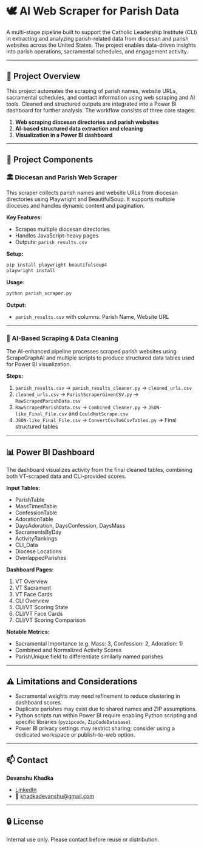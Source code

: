 # 🕊️ AI Web Scraper for Parish Data

A multi-stage pipeline built to support the Catholic Leadership Institute (CLI) in extracting and analyzing parish-related data from diocesan and parish websites across the United States. The project enables data-driven insights into parish operations, sacramental schedules, and engagement activity.

---

## 📌 Project Overview

This project automates the scraping of parish names, website URLs, sacramental schedules, and contact information using web scraping and AI tools. Cleaned and structured outputs are integrated into a Power BI dashboard for further analysis. The workflow consists of three core stages:

1. **Web scraping diocesan directories and parish websites**
2. **AI-based structured data extraction and cleaning**
3. **Visualization in a Power BI dashboard**

---

## 🧩 Project Components

### 🏛️ Diocesan and Parish Web Scraper

This scraper collects parish names and website URLs from diocesan directories using Playwright and BeautifulSoup. It supports multiple dioceses and handles dynamic content and pagination.

**Key Features:**
- Scrapes multiple diocesan directories
- Handles JavaScript-heavy pages
- Outputs: `parish_results.csv`

**Setup:**
```bash
pip install playwright beautifulsoup4
playwright install
```

**Usage:**
```bash
python parish_scraper.py
```

**Output:**
- `parish_results.csv` with columns: Parish Name, Website URL

---

### 🧠 AI-Based Scraping & Data Cleaning

The AI-enhanced pipeline processes scraped parish websites using ScrapeGraphAI and multiple scripts to produce structured data tables used for Power BI visualization.

**Steps:**

1. `parish_results.csv` → `parish_results_cleaner.py` → `cleaned_urls.csv`
2. `cleaned_urls.csv` → `ParishScraperGivenCSV.py` → `RawScrapedParishData.csv`
3. `RawScrapedParishData.csv` → `Combined_Cleaner.py` → `JSON-like_Final_File.csv` and `CouldNotScrape.csv`
4. `JSON-like_Final_File.csv` → `ConvertCsvTo6CsvTables.py` → Final structured tables

---

## 📊 Power BI Dashboard

The dashboard visualizes activity from the final cleaned tables, combining both VT-scraped data and CLI-provided scores.

**Input Tables:**
- ParishTable
- MassTimesTable
- ConfessionTable
- AdorationTable
- DaysAdoration, DaysConfession, DaysMass
- SacramentsByDay
- ActivityRankings
- CLI_Data
- Diocese Locations
- OverlappedParishes

**Dashboard Pages:**
1. VT Overview
2. VT Sacrament
3. VT Face Cards
4. CLI Overview
5. CLI/VT Scoring State
6. CLI/VT Face Cards
7. CLI/VT Scoring Comparison

**Notable Metrics:**
- Sacramental Importance (e.g. Mass: 3, Confession: 2, Adoration: 1)
- Combined and Normalized Activity Scores
- ParishUnique field to differentiate similarly named parishes

---

## ⚠️ Limitations and Considerations

- Sacramental weights may need refinement to reduce clustering in dashboard scores.
- Duplicate parishes may exist due to shared names and ZIP assumptions.
- Python scripts run within Power BI require enabling Python scripting and specific libraries (`pyzipcode`, `ZipCodeDatabase`).
- Power BI privacy settings may restrict sharing; consider using a dedicated workspace or publish-to-web option.

---

## 📫 Contact

**Devanshu Khadka**  
- [LinkedIn](https://linkedin.com/in/devanshukhadka)  
- 📧 khadkadevanshu@gmail.com

---

## 🔒 License

Internal use only. Please contact before reuse or distribution.


